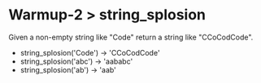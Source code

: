 # Warmup-2 > string_splosion

Given a non-empty string like "Code" return a string like "CCoCodCode".

- string_splosion('Code') → 'CCoCodCode'
- string_splosion('abc') → 'aababc'
- string_splosion('ab') → 'aab'